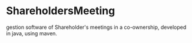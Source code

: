 # ShareholdersMeeting
gestion software of Shareholder's meetings in a co-ownership, developed in java, using maven.
